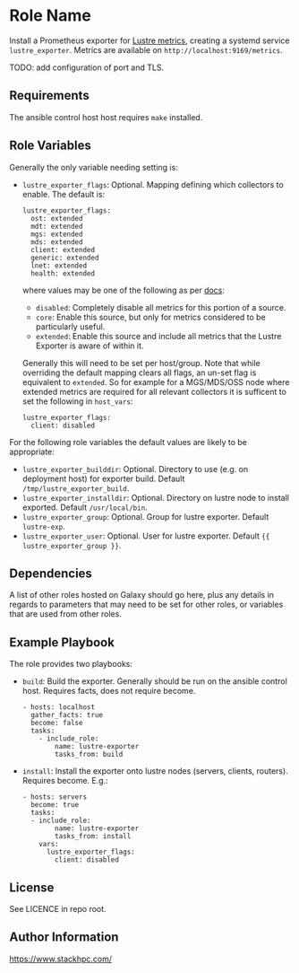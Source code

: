 Role Name
=========

Install a Prometheus exporter for [Lustre metrics](https://github.com/HewlettPackard/lustre_exporter), creating a systemd service `lustre_exporter`. Metrics are available on `http://localhost:9169/metrics`.

TODO: add configuration of port and TLS.

Requirements
------------

The ansible control host host requires `make` installed.

Role Variables
--------------

Generally the only variable needing setting is:

- `lustre_exporter_flags`: Optional. Mapping defining which collectors to enable. The default is:

      lustre_exporter_flags:
        ost: extended
        mdt: extended
        mgs: extended
        mds: extended
        client: extended
        generic: extended
        lnet: extended
        health: extended

  where values may be one of the following as per [docs](https://github.com/HewlettPackard/lustre_exporter#flags):
    - `disabled`: Completely disable all metrics for this portion of a source.
    - `core`: Enable this source, but only for metrics considered to be particularly useful.
    - `extended`: Enable this source and include all metrics that the Lustre Exporter is aware of within it.

  Generally this will need to be set per host/group. Note that while overriding the default mapping clears all flags, an un-set flag is equivalent to `extended`. So for example for a MGS/MDS/OSS 
  node where extended metrics are required for all relevant collectors it is sufficent to set the following in `host_vars`:
  
      lustre_exporter_flags:
        client: disabled

For the following role variables the default values are likely to be appropriate:
- `lustre_exporter_builddir`: Optional. Directory to use (e.g. on deployment host) for exporter build. Default `/tmp/lustre_exporter_build`.
- `lustre_exporter_installdir`: Optional. Directory on lustre node to install exported. Default `/usr/local/bin`.
- `lustre_exporter_group`: Optional. Group for lustre exporter. Default `lustre-exp`.
- `lustre_exporter_user`: Optional. User for lustre exporter. Default `{{ lustre_exporter_group }}`.

Dependencies
------------

A list of other roles hosted on Galaxy should go here, plus any details in regards to parameters that may need to be set for other roles, or variables that are used from other roles.

Example Playbook
----------------

The role provides two playbooks:

  - `build`: Build the exporter. Generally should be run on the ansible control host. Requires facts, does not require become.

        - hosts: localhost
          gather_facts: true
          become: false
          tasks:
            - include_role:
                name: lustre-exporter
                tasks_from: build

  - `install`: Install the exporter onto lustre nodes (servers, clients, routers). Requires become. E.g.:

        - hosts: servers
          become: true
          tasks:
          - include_role:
                name: lustre-exporter
                tasks_from: install
            vars:
              lustre_exporter_flags:
                client: disabled      

License
-------

See LICENCE in repo root.

Author Information
------------------

https://www.stackhpc.com/
